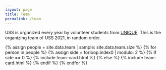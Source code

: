 ```yaml
---
layout: page
title: Team
permalink: /team
---
```

USS is organized every year by volunteer students from [UNIQUE](https://sites.google.com/view/unique-neuro-ai/home). This is the organizing team of USS 2021, in random order.

{% assign people = site.data.team | sample: site.data.team.size %}
{% for person in people %}
  {% assign side = forloop.index0 | modulo: 2 %}
    {% if side == 0 %}
      {% include team-card.html %}
    {% else %}
      {% include team-card.html %}
    {% endif %}
{% endfor %}
  
